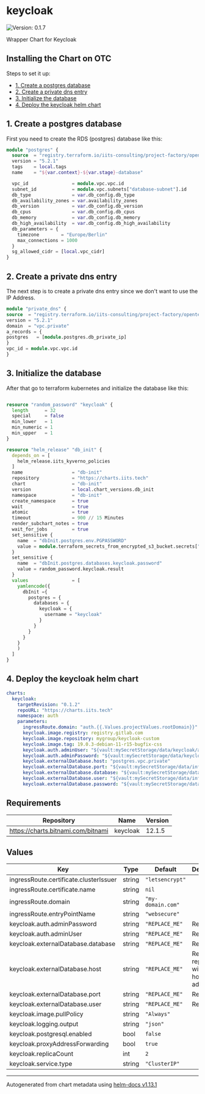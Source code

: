 # keycloak

![Version: 0.1.7](https://img.shields.io/badge/Version-0.1.7-informational?style=flat-square)

Wrapper Chart for Keycloak

## Installing the Chart on OTC

Steps to set it up:

  * [1. Create a postgres database](#1-create-a-postgres-database)
  * [2. Create a private dns entry](#2-create-a-private-dns-entry)
  * [3. Initialize the database](#3-initialize-the-database)
  * [4. Deploy the keycloak helm chart](#4-deploy-the-keycloak-helm-chart)

## 1. Create a postgres database

First you need to create the RDS (postgres) database like this:

```terraform
module "postgres" {
  source  = "registry.terraform.io/iits-consulting/project-factory/opentelekomcloud//modules/rds"
  version = "5.2.1"
  tags    = local.tags
  name    = "${var.context}-${var.stage}-database"

  vpc_id                = module.vpc.vpc.id
  subnet_id             = module.vpc.subnets["database-subnet"].id
  db_type               = var.db_config.db_type
  db_availability_zones = var.availability_zones
  db_version            = var.db_config.db_version
  db_cpus               = var.db_config.db_cpus
  db_memory             = var.db_config.db_memory
  db_high_availability  = var.db_config.db_high_availability
  db_parameters = {
    timezone        = "Europe/Berlin"
    max_connections = 1000
  }
  sg_allowed_cidr = [local.vpc_cidr]
}

```

## 2. Create a private dns entry

The next step is to create a private dns entry since we don't want to use the IP Address.

```terraform
module "private_dns" {
source  = "registry.terraform.io/iits-consulting/project-factory/opentelekomcloud//modules/private_dns"
version = "5.2.1"
domain  = "vpc.private"
a_records = {
postgres   = [module.postgres.db_private_ip]
}
vpc_id = module.vpc.vpc.id
}
```

## 3. Initialize the database

After that go to terraform kubernetes and initialize the database like this:

```terraform

resource "random_password" "keycloak" {
  length      = 32
  special     = false
  min_lower   = 1
  min_numeric = 1
  min_upper   = 1
}

resource "helm_release" "db_init" {
  depends_on = [
    helm_release.iits_kyverno_policies
  ]
  name                  = "db-init"
  repository            = "https://charts.iits.tech"
  chart                 = "db-init"
  version               = local.chart_versions.db_init
  namespace             = "db-init"
  create_namespace      = true
  wait                  = true
  atomic                = true
  timeout               = 900 // 15 Minutes
  render_subchart_notes = true
  wait_for_jobs         = true
  set_sensitive {
    name  = "dbInit.postgres.env.PGPASSWORD"
    value = module.terraform_secrets_from_encrypted_s3_bucket.secrets["db_root_password"]
  }
  set_sensitive {
    name  = "dbInit.postgres.databases.keycloak.password"
    value = random_password.keycloak.result
  }
  values                = [
    yamlencode({
      dbInit ={
        postgres = {
          databases = {
            keycloak = {
              username = "keycloak"
            }
          }
        }
      }
    }
    )
  ]
}
```

## 4. Deploy the keycloak helm chart

```yaml
charts:
  keycloak:
    targetRevision: "0.1.2"
    repoURL: "https://charts.iits.tech"
    namespace: auth
    parameters:
      ingressRoute.domain: "auth.{{.Values.projectValues.rootDomain}}"
      keycloak.image.registry: registry.gitlab.com
      keycloak.image.repository: mygroup/keycloak-custom
      keycloak.image.tag: 19.0.3-debian-11-r15-bugfix-css
      keycloak.auth.adminUser: "${vault:mySecretStorage/data/keycloak/admin_credentials#username}"
      keycloak.auth.adminPassword: "${vault:mySecretStorage/data/keycloak/admin_credentials#password}"
      keycloak.externalDatabase.host: "postgres.vpc.private"
      keycloak.externalDatabase.port: "${vault:mySecretStorage/data/infra/postgres#postgres_port}"
      keycloak.externalDatabase.database: "${vault:mySecretStorage/data/infra/postgres#postgres_keycloak_username}"
      keycloak.externalDatabase.user: "${vault:mySecretStorage/data/infra/postgres#postgres_keycloak_username}"
      keycloak.externalDatabase.password: "${vault:mySecretStorage/data/infra/postgres#postgres_keycloak_password}"

```

## Requirements

| Repository | Name | Version |
|------------|------|---------|
| https://charts.bitnami.com/bitnami | keycloak | 12.1.5 |

## Values

| Key | Type | Default | Description |
|-----|------|---------|-------------|
| ingressRoute.certificate.clusterIssuer | string | `"letsencrypt"` |  |
| ingressRoute.certificate.name | string | `nil` |  |
| ingressRoute.domain | string | `"my-domain.com"` |  |
| ingressRoute.entryPointName | string | `"websecure"` |  |
| keycloak.auth.adminPassword | string | `"REPLACE_ME"` | Required |
| keycloak.auth.adminUser | string | `"REPLACE_ME"` | Required |
| keycloak.externalDatabase.database | string | `"REPLACE_ME"` | Required |
| keycloak.externalDatabase.host | string | `"REPLACE_ME"` | Required, replace it with your host address |
| keycloak.externalDatabase.port | string | `"REPLACE_ME"` | Required |
| keycloak.externalDatabase.user | string | `"REPLACE_ME"` | Required |
| keycloak.image.pullPolicy | string | `"Always"` |  |
| keycloak.logging.output | string | `"json"` |  |
| keycloak.postgresql.enabled | bool | `false` |  |
| keycloak.proxyAddressForwarding | bool | `true` |  |
| keycloak.replicaCount | int | `2` |  |
| keycloak.service.type | string | `"ClusterIP"` |  |

----------------------------------------------
Autogenerated from chart metadata using [helm-docs v1.13.1](https://github.com/norwoodj/helm-docs/releases/v1.13.1)
